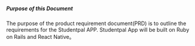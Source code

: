 ##### Purpose of this Document

The purpose of the product requirement document\(PRD\) is to outline the requirements for the Studentpal APP. Studentpal App will be built on Ruby on Rails and React Native。

